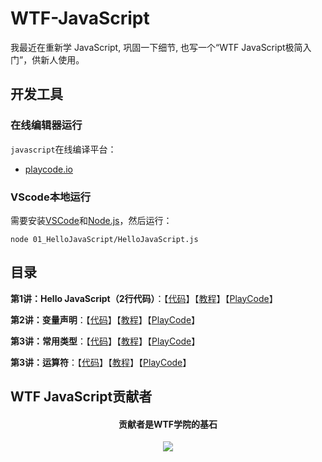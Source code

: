 # WTF-JavaScript
我最近在重新学 JavaScript, 巩固一下细节, 也写一个“WTF JavaScript极简入门”，供新人使用。

## 开发工具
### 在线编辑器运行

`javascript`在线编译平台：
* [playcode.io](https://playcode.io)

### VScode本地运行

需要安装[VSCode](https://code.visualstudio.com/download)和[Node.js](https://nodejs.org/zh-cn/download/)，然后运行：

```shell
node 01_HelloJavaScript/HelloJavaScript.js
```

## 目录
**第1讲：Hello JavaScript（2行代码）**：【[代码](https://github.com/WTFAcademy/WTF-JavaScript/blob/main/01_HelloJavaScript/HelloJavaScript.js)】【[教程](https://github.com/WTFAcademy/WTF-JavaScript/tree/main/01_HelloJavaScript/readme.md)】【[PlayCode](https://playcode.io/1051873)】

**第2讲：变量声明**：【[代码](https://github.com/WTFAcademy/WTF-JavaScript/blob/main/02_Declaration/Declaration.js)】【[教程](https://github.com/WTFAcademy/WTF-JavaScript/tree/main/02_Declaration/readme.md)】【[PlayCode](https://playcode.io/1058216)】

**第3讲：常用类型**：【[代码](https://github.com/WTFAcademy/WTF-JavaScript/blob/main/03_CommonTypes/CommonTypes.js)】【[教程](https://github.com/WTFAcademy/WTF-JavaScript/tree/main/03_CommonTypes/readme.md)】【[PlayCode](https://playcode.io/1059248)】

**第3讲：运算符**：【[代码](https://github.com/WTFAcademy/WTF-JavaScript/blob/main/04_Operators/Operators.js)】【[教程](https://github.com/WTFAcademy/WTF-JavaScript/tree/main/04_Operators/readme.md)】【[PlayCode](https://playcode.io/1061414)】

## WTF JavaScript贡献者
<div align="center">
  <h4 align="center">
    贡献者是WTF学院的基石
  </h4>
  <a href="https://github.com/WTFAcademy/WTF-JavaScript/graphs/contributors">
    <img src="https://contrib.rocks/image?repo=WTFAcademy/WTF-JavaScript" />
  </a>
</div>
